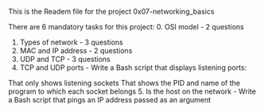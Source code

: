 This is the Readem file for the project 0x07-networking_basics

There are 6 mandatory tasks for this project:
0. OSI model - 2 questions
1. Types of network - 3 questions
2. MAC and IP address - 2 questions
3. UDP and TCP - 3 questions
4. TCP and UDP ports - Write a Bash script that displays listening ports:

That only shows listening sockets
That shows the PID and name of the program to which each socket belongs
5. Is the host on the network - Write a Bash script that pings an IP address passed as an argument
